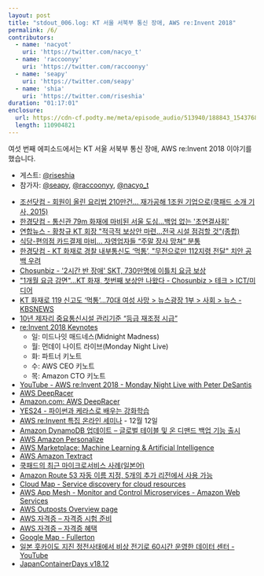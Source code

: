 ```yaml
---
layout: post
title: "stdout_006.log: KT 서울 서북부 통신 장애, AWS re:Invent 2018"
permalink: /6/
contributors:
  - name: 'nacyot'
    uri: 'https://twitter.com/nacyo_t'
  - name: 'raccoonyy'
    uri: 'https://twitter.com/raccoonyy'
  - name: 'seapy'
    uri: 'https://twitter.com/seapy'
  - name: 'shia'
    uri: 'https://twitter.com/riseshia'
duration: "01:17:01"
enclosure:
  url: https://cdn-cf.podty.me/meta/episode_audio/513940/188843_1543768077148.mp3
  length: 110904821
---
```


여섯 번째 에피소드에서는 KT 서울 서북부 통신 장애, AWS re:Invent 2018 이야기를 했습니다.

* 게스트: [@riseshia](https://twitter.com/riseshia)
* 참가자: [@seapy][sea], [@raccoonyy][rac], [@nacyo_t][nac]

[sea]: https://twitter.com/seapy
[rac]: https://twitter.com/raccoonyy
[nac]: https://twitter.com/nacyo_t

* [조선닷컴 - 회원이 올린 요리법 210만건… 재가공해 1조원 기업으로(쿡패드 소개 기사, 2015)](http://news.chosun.com/site/data/html_dir/2015/09/25/2015092500305.html)
* [한경닷컴 - 통신관 79m 화재에 마비된 서울 도심…백업 없는 '초연결사회'](http://news.hankyung.com/article/2018112507221)
* [연합뉴스 - 황창규 KT 회장 "적극적 보상안 마련…전국 시설 점검할 것"(종합)](https://www.yna.co.kr/view/AKR20181125019551017)
* [식당-편의점 카드결제 마비… 자영업자들 “주말 장사 망쳐” 분통](http://news.donga.com/3/all/20181126/93025755/1)
* [한경닷컴 - KT 화재로 경찰 내부통신도 ‘먹통’, "무전으로만 112지령 전달" 치안 공백 우려](http://news.hankyung.com/article/201811259842i)
* [Chosunbiz - '2시간 반 장애' SKT, 730만명에 이틀치 요금 보상](http://biz.chosun.com/site/data/html_dir/2018/04/09/2018040900028.html)
* ["1개월 요금 감면"…KT 화재, 첫번째 보상안 나왔다 - Chosunbiz > 테크 > ICT/미디어](http://biz.chosun.com/site/data/html_dir/2018/11/25/2018112501644.html)
* [KT 화재로 119 신고도 ‘먹통’…70대 여성 사망 > 뉴스광장 1부 > 사회 > 뉴스 - KBSNEWS](http://news.kbs.co.kr/news/view.do?ncd=4082268&ref=A)
* [10년 제자리 중요통신시설 관리기준 “등급 재조정 시급”](http://www.ddaily.co.kr/news/article.html?no=175389)
* [re:Invent 2018 Keynotes](https://reinvent.awsevents.com/learn/keynotes/)
  * 일: 미드나잇 매드네스(Midnight Madness)
  * 월: 먼데이 나이트 라이브(Monday Night Live)
  * 화: 파트너 키노트
  * 수: AWS CEO 키노트
  * 목: Amazon CTO 키노트
* [YouTube - AWS re:Invent 2018 - Monday Night Live with Peter DeSantis](https://www.youtube.com/watch?v=mDNHK-SzXEM)
* [AWS DeepRacer](https://aws.amazon.com/ko/deepracer/)
* [Amazon.com: AWS DeepRacer](https://www.amazon.com/dp/B07JMHRKQG)
* [YES24 - 파이썬과 케라스로 배우는 강화학습](http://www.yes24.com/24/goods/44136413?scode=032&OzSrank=1)
* [AWS re:Invent 특집 온라인 세미나](https://pages.awscloud.com/reinvent-recap-2018-kr.html) - 12월 12일
* [Amazon DynamoDB 업데이트 – 글로벌 테이블 및 온 디맨드 백업 기능 출시](https://aws.amazon.com/ko/blogs/korea/new-for-amazon-dynamodb-global-tables-and-on-demand-backup/)
* [AWS Amazon Personalize](https://aws.amazon.com/ko/personalize/)
* [AWS Marketplace: Machine Learning & Artificial Intelligence](https://aws.amazon.com/marketplace/solutions/machinelearning/)
* [AWS Amazon Textract](https://aws.amazon.com/ko/textract/)
* [쿡패드의 최근 마이크로서비스 사례(일본어)](https://techlife.cookpad.com/entry/2016/03/16/100043)
* [Amazon Route 53 자동 이름 지정, 5개의 추가 리전에서 사용 가능](https://aws.amazon.com/ko/about-aws/whats-new/2018/09/amazon-route-53-auto-naming-available-in-five-additional-AWS-regions/)
* [Cloud Map - Service discovery for cloud resources](https://aws.amazon.com/ko/cloud-map/)
* [AWS App Mesh - Monitor and Control Microservices - Amazon Web Services](https://aws.amazon.com/ko/app-mesh/)
* [AWS Outposts Overview page](https://aws.amazon.com/ko/outposts/)
* [AWS 자격증 – 자격증 시험 준비](https://aws.amazon.com/ko/certification/certification-prep/)
* [AWS 자격증 – 자격증 혜택](https://aws.amazon.com/ko/certification/benefits/)
* [Google Map - Fullerton](https://www.google.com/maps/@33.8890866,-117.9221613,12z)
* [일본 훗카이도 지진 정전사태에서 비상 전기로 60시간 운영한 데이터 센터 - YouTube](https://www.youtube.com/watch?v=IPi-ed1amOA)
* [JapanContainerDays v18.12](https://containerdays.jp/)
